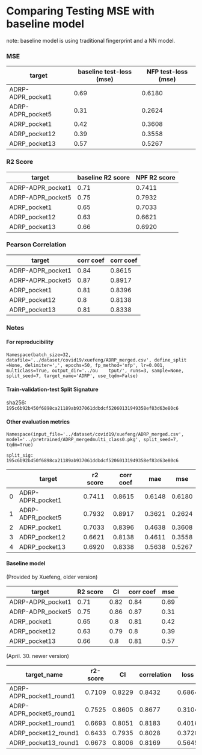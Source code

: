 # Comparing Testing MSE with baseline model

note: baseline model is using traditional fingerprint and a NN model.

### MSE
target             | baseline test-loss (mse) | NFP test-loss (mse) |
|------------------|--------------------------|---------------------|
|ADRP-ADPR_pocket1 | 0.69                     | 0.6180              |
|ADRP-ADPR_pocket5 | 0.31                     | 0.2624              |
|ADRP_pocket1      | 0.42                     | 0.3608              |
|ADRP_pocket12     | 0.39                     | 0.3558              |
|ADRP_pocket13     | 0.57                     | 0.5267              |

### R2 Score
| target              | baseline R2 score | NPF R2 score |
|---------------------|-------------------|--------------|
| ADRP-ADPR_pocket1   | 0.71              | 0.7411       |
| ADRP-ADPR_pocket5   | 0.75              | 0.7932       |
| ADRP_pocket1        | 0.65              | 0.7033       |
| ADRP_pocket12       | 0.63              | 0.6621       |
| ADRP_pocket13       | 0.66              | 0.6920       |

### Pearson Correlation 
| target              | corr coef |   corr coef |
|---------------------|-----------|-------------|
| ADRP-ADPR_pocket1   | 0.84      |      0.8615 |
| ADRP-ADPR_pocket5   | 0.87      |      0.8917 |
| ADRP_pocket1        | 0.81      |      0.8396 |
| ADRP_pocket12       | 0.8       |      0.8138 |
| ADRP_pocket13       | 0.81      |      0.8338 |

### Notes

#### For reproducibility

`Namespace(batch_size=32, datafile='../dataset/covid19/xuefeng/ADRP_merged.csv', define_split    =None, delimiter=',', epochs=50, fp_method='nfp', lr=0.001, multiclass=True, output_dir='../ou    tput/', runs=3, sample=None, split_seed=7, target_name='ADRP', use_tqdm=False)`

#### Train-validation-test Split Signature

sha256: `195c6b92b450f6898ca21189ab937061ddbdcf52060131949358ef83d63e80c6`


#### Other evaluation metrics
`Namespace(input_file='../dataset/covid19/xuefeng/ADRP_merged.csv', model='../pretrained/ADRP_mergedmulti_class0.pkg', split_seed=7, tqdm=True)`

`split_sig: 195c6b92b450f6898ca21189ab937061ddbdcf52060131949358ef83d63e80c6`

|    | target            |   r2 score |   corr coef |    mae |    mse |
|----|-------------------|------------|-------------|--------|--------|
|  0 | ADRP-ADPR_pocket1 |     0.7411 |      0.8615 | 0.6148 | 0.6180 |
|  1 | ADRP-ADPR_pocket5 |     0.7932 |      0.8917 | 0.3621 | 0.2624 |
|  2 | ADRP_pocket1      |     0.7033 |      0.8396 | 0.4638 | 0.3608 |
|  3 | ADRP_pocket12     |     0.6621 |      0.8138 | 0.4611 | 0.3558 |
|  4 | ADRP_pocket13     |     0.6920 |      0.8338 | 0.5638 | 0.5267 |


#### Baseline model
(Provided by Xuefeng, older version)

|target            | R2 score | CI   | corr coef | mse    |
|------------------|----------|------|-----------|--------|
|ADRP-ADPR_pocket1 | 0.71     | 0.82 | 0.84      | 0.69   |
|ADRP-ADPR_pocket5 | 0.75     | 0.86 | 0.87      | 0.31   |
|ADRP_pocket1      | 0.65     | 0.8  | 0.81      | 0.42   |
|ADRP_pocket12     | 0.63     | 0.79 | 0.8       | 0.39   |
|ADRP_pocket13     | 0.66     | 0.8  | 0.81      | 0.57   |


(April. 30. newer version)

| target_name              | r2-score    | CI       | correlation | loss       |
|--------------------------|-------------|----------|-------------|------------|
| ADRP-ADPR_pocket1_round1 | 0.7109      | 0.8229   | 0.8432      | 0.6864     |
| ADRP-ADPR_pocket5_round1 | 0.7525      | 0.8605   | 0.8677      | 0.3104     |
| ADRP_pocket1_round1      | 0.6693      | 0.8051   | 0.8183      | 0.4016     |
| ADRP_pocket12_round1     | 0.6433      | 0.7935   | 0.8028      | 0.3720     |
| ADRP_pocket13_round1     | 0.6673      | 0.8006   | 0.8169      | 0.5645     |
